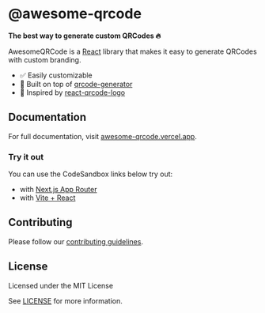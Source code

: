 # @awesome-qrcode

**The best way to generate custom QRCodes 🔥**

AwesomeQRCode is a [React](https://reactjs.org/) library that makes it easy to generate QRCodes with custom branding.

- ✅ Easily customizable
- 🦄 Built on top of [qrcode-generator](https://github.com/kazuhikoarase/qrcode-generator)
- 🧠 Inspired by [react-qrcode-logo](https://github.com/gcoro/react-qrcode-logo)

## Documentation

For full documentation, visit [awesome-qrcode.vercel.app](https://awesome-qrcode.vercel.app/docs).

### Try it out

You can use the CodeSandbox links below try out:

- with [Next.js App Router](https://codesandbox.io/p/sandbox/github/ubinatus/awesome-qrcode/tree/main/apps/examples/with-nextjs)
- with [Vite + React](https://codesandbox.io/p/sandbox/github/ubinatus/awesome-qrcode/tree/main/apps/examples/with-vite)

## Contributing

Please follow our [contributing guidelines](./.github/CONTRIBUTING.md).

## License

Licensed under the MIT License

See [LICENSE](./LICENSE) for more information.
